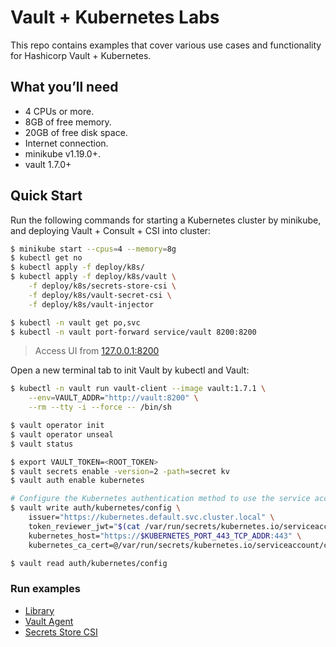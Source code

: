 # Vault + Kubernetes Labs
This repo contains examples that cover various use cases and functionality for Hashicorp Vault + Kubernetes.

## What you’ll need

* 4 CPUs or more.
* 8GB of free memory.
* 20GB of free disk space.
* Internet connection.
* minikube v1.19.0+.
* vault 1.7.0+

## Quick Start
Run the following commands for starting a Kubernetes cluster by minikube, and deploying Vault + Consult + CSI into cluster:

```sh
$ minikube start --cpus=4 --memory=8g
$ kubectl get no
$ kubectl apply -f deploy/k8s/
$ kubectl apply -f deploy/k8s/vault \
    -f deploy/k8s/secrets-store-csi \
    -f deploy/k8s/vault-secret-csi \
    -f deploy/k8s/vault-injector

$ kubectl -n vault get po,svc
$ kubectl -n vault port-forward service/vault 8200:8200
```
> Access UI from [127.0.0.1:8200](http://127.0.0.1:8200/ui/)

Open a new terminal tab to init Vault by kubectl and Vault:

```sh
$ kubectl -n vault run vault-client --image vault:1.7.1 \
    --env=VAULT_ADDR="http://vault:8200" \
    --rm --tty -i --force -- /bin/sh

$ vault operator init
$ vault operator unseal
$ vault status

$ export VAULT_TOKEN=<ROOT_TOKEN>
$ vault secrets enable -version=2 -path=secret kv
$ vault auth enable kubernetes

# Configure the Kubernetes authentication method to use the service account token:
$ vault write auth/kubernetes/config \
    issuer="https://kubernetes.default.svc.cluster.local" \
    token_reviewer_jwt="$(cat /var/run/secrets/kubernetes.io/serviceaccount/token)" \
    kubernetes_host="https://$KUBERNETES_PORT_443_TCP_ADDR:443" \
    kubernetes_ca_cert=@/var/run/secrets/kubernetes.io/serviceaccount/ca.crt

$ vault read auth/kubernetes/config
```

### Run examples

- [Library](examples/library)
- [Vault Agent](examples/vault-agent)
- [Secrets Store CSI](examples/secrets-store-csi)
